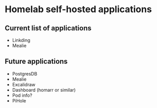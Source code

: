 # Homelab self-hosted applications

## Current list of applications
- Linkding
- Mealie

## Future applications
- PostgresDB
- Mealie
- Excalidraw
- Dashboard (homarr or similar)
- Pod info?
- PiHole